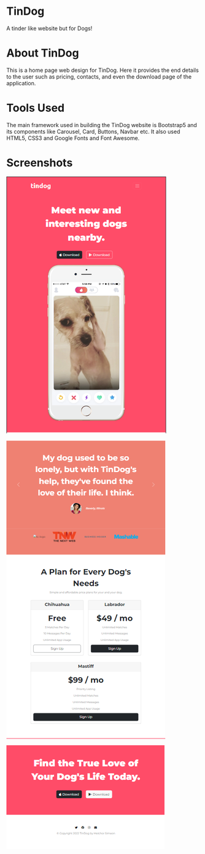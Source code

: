 # TinDog
A tinder like website but for Dogs!

# About TinDog
This is a home page web design for TinDog. Here it provides the end details to the user such as pricing, contacts, and even the download page of the application.

# Tools Used
The main framework used in building the TinDog website is Bootstrap5 and its components like Carousel, Card, Buttons, Navbar etc. It also used HTML5, CSS3 and Google Fonts and Font Awesome.

# Screenshots
![](images/first-section.png)

![](images/navbar-carousel.png)

![](images/contact.png)
